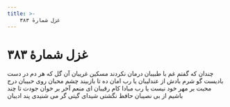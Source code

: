 ```yaml
---
title: >-
    غزل شمارهٔ ۳۸۳
---
```

# غزل شمارهٔ ۳۸۳

چندان که گفتم غم با طبیبان
درمان نکردند مسکین غریبان
آن گل که هر دم در دست بادیست
گو شرم بادش از عندلیبان
یا رب امان ده تا بازبیند
چشم محبان روی حبیبان
درج محبت بر مهر خود نیست
یا رب مبادا کام رقیبان
ای منعم آخر بر خوان جودت
تا چند باشیم از بی نصیبان
حافظ نگشتی شیدای گیتی
گر می شنیدی پند ادیبان
